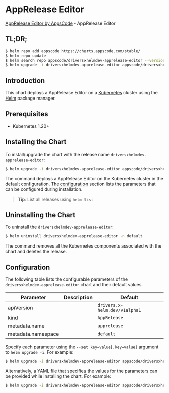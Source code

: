 # AppRelease Editor

[AppRelease Editor by AppsCode](https://appscode.com) - AppRelease Editor

## TL;DR;

```bash
$ helm repo add appscode https://charts.appscode.com/stable/
$ helm repo update
$ helm search repo appscode/driversxhelmdev-apprelease-editor --version=v0.24.0
$ helm upgrade -i driversxhelmdev-apprelease-editor appscode/driversxhelmdev-apprelease-editor -n default --create-namespace --version=v0.24.0
```

## Introduction

This chart deploys a AppRelease Editor on a [Kubernetes](http://kubernetes.io) cluster using the [Helm](https://helm.sh) package manager.

## Prerequisites

- Kubernetes 1.20+

## Installing the Chart

To install/upgrade the chart with the release name `driversxhelmdev-apprelease-editor`:

```bash
$ helm upgrade -i driversxhelmdev-apprelease-editor appscode/driversxhelmdev-apprelease-editor -n default --create-namespace --version=v0.24.0
```

The command deploys a AppRelease Editor on the Kubernetes cluster in the default configuration. The [configuration](#configuration) section lists the parameters that can be configured during installation.

> **Tip**: List all releases using `helm list`

## Uninstalling the Chart

To uninstall the `driversxhelmdev-apprelease-editor`:

```bash
$ helm uninstall driversxhelmdev-apprelease-editor -n default
```

The command removes all the Kubernetes components associated with the chart and deletes the release.

## Configuration

The following table lists the configurable parameters of the `driversxhelmdev-apprelease-editor` chart and their default values.

|     Parameter      | Description |                 Default                  |
|--------------------|-------------|------------------------------------------|
| apiVersion         |             | <code>drivers.x-helm.dev/v1alpha1</code> |
| kind               |             | <code>AppRelease</code>                  |
| metadata.name      |             | <code>apprelease</code>                  |
| metadata.namespace |             | <code>default</code>                     |


Specify each parameter using the `--set key=value[,key=value]` argument to `helm upgrade -i`. For example:

```bash
$ helm upgrade -i driversxhelmdev-apprelease-editor appscode/driversxhelmdev-apprelease-editor -n default --create-namespace --version=v0.24.0 --set apiVersion=drivers.x-helm.dev/v1alpha1
```

Alternatively, a YAML file that specifies the values for the parameters can be provided while
installing the chart. For example:

```bash
$ helm upgrade -i driversxhelmdev-apprelease-editor appscode/driversxhelmdev-apprelease-editor -n default --create-namespace --version=v0.24.0 --values values.yaml
```
